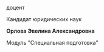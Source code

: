 доцент

Кандидат юридических наук

**Орлова Эвелина Александровна**

Модуль "Специальная подготовка"